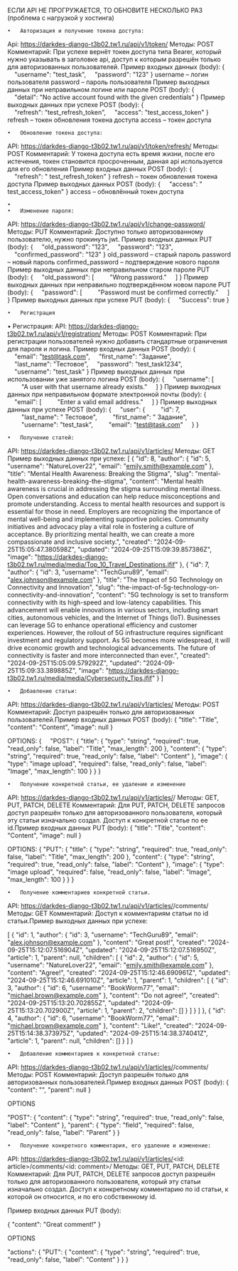 ЕСЛИ API НЕ ПРОГРУЖАЕТСЯ, ТО ОБНОВИТЕ НЕСКОЛЬКО РАЗ (проблема с нагрузкой у хостинга)

    •	Авторизация и получение токена доступа:

Api: https://darkdes-django-t3b02.tw1.ru/api/v1/token/
Методы: POST
Комментарий: При успехе вернёт токен доступа типа Bearer, который нужно указывать в заголовке api, доступ к которым разрешён только для авторизованных пользователей.
Пример входных данных (body):
{
    "username": "test_task",
    "password": "123"
}
username – логин пользователя
password – пароль пользователя
Пример выходных данных при неправильном логине или пароле POST (body):
{
    "detail": "No active account found with the given credentials"
}
Пример выходных данных при успехе POST (body):
{
    "refresh": "test_refresh_token",
    "access": "test_access_token"
}
refresh – токен обновления токена доступа
access – токен доступа

    •	Обновление токена доступа:

API: https://darkdes-django-t3b02.tw1.ru/api/v1/token/refresh/
Методы: POST
Комментарий: У токена доступа есть время жизни, после его истечения, токен становится просроченным, данная api используется для его обновления
Пример входных данных POST (body):
{
    "refresh": " test_refresh_token"
}
refresh – токен обновления токена доступа
Пример выходных данных POST (body):
{
    "access": " test_access_token"
}
access – обновлённый токен доступа

    •	
    •	Изменение пароля:

API: https://darkdes-django-t3b02.tw1.ru/api/v1/change-password/
Методы: PUT
Комментарий: Доступно только авторизованному пользователю, нужно прокинуть jwt.
Пример входных данных PUT (body):
{
    "old_password": "123",
    "password": "123",
    "confirmed_password": "123"
}
old_password – старый пароль
password – новый пароль
confirmed_password – подтверждение нового пароля
Пример выходных данных при неправильном старом пароле PUT (body):
{
    "old_password": [
        "Wrong password."
    ]
}
Пример выходных данных при неправильно подтверждённом новом пароле PUT (body):
{
    "password": [
        "Password must be confirmed correctly."
    ]
}
Пример выходных данных при успехе PUT (body):
{
    "Success": true
}

    •	Регистрация

• Регистрация:
API: https://darkdes-django-t3b02.tw1.ru/api/v1/registration/
Методы: POST
Комментарий: При регистрации пользователей нужно добавить стандартные ограничения для пароля и логина.
Пример входных данных POST (body):
{
    "email": "test@task.com",
    "first_name": "Задание",
    "last_name": "Тестовое",
    "password": "test_task1234",
    "username": "test_task"
}
Пример выходных данных при использовании уже занятого логина POST (body):
{
    "username": [
        "A user with that username already exists."
    ]
}
Пример выходных данных при неправильном формате электронной почты (body):
{
    "email": [
        "Enter a valid email address."
    ]
}
Пример выходных данных при успехе POST (body):
{
    "user": {
        "id": 7,
        "last_name": " Тестовое",
        "first_name": " Задание",
        "username": "test_task",
        "email": "test@task.com"
    }
}

    •	Получение статей:

API: https://darkdes-django-t3b02.tw1.ru/api/v1/articles/
Методы: GET
Пример выходных данных при успехе:
[
{
"id": 8,
"author": {
"id": 5,
"username": "NatureLover22",
"email": "emily.smith@example.com"
},
"title": "Mental Health Awareness: Breaking the Stigma",
"slug": "mental-health-awareness-breaking-the-stigma",
"content": "Mental health awareness is crucial in addressing the stigma surrounding mental illness. Open conversations and education can help reduce misconceptions and promote understanding. Access to mental health resources and support is essential for those in need. Employers are recognizing the importance of mental well-being and implementing supportive policies. Community initiatives and advocacy play a vital role in fostering a culture of acceptance. By prioritizing mental health, we can create a more compassionate and inclusive society.",
"created": "2024-09-25T15:05:47.380598Z",
"updated": "2024-09-25T15:09:39.857386Z",
"image": "https://darkdes-django-t3b02.tw1.ru/media/media/Top_10_Travel_Destinations.jfif"
},
{
"id": 7,
"author": {
"id": 3,
"username": "TechGuru89",
"email": "alex.johnson@example.com"
},
"title": "The Impact of 5G Technology on Connectivity and Innovation",
"slug": "the-impact-of-5g-technology-on-connectivity-and-innovation",
"content": "5G technology is set to transform connectivity with its high-speed and low-latency capabilities. This advancement will enable innovations in various sectors, including smart cities, autonomous vehicles, and the Internet of Things (IoT). Businesses can leverage 5G to enhance operational efficiency and customer experiences. However, the rollout of 5G infrastructure requires significant investment and regulatory support. As 5G becomes more widespread, it will drive economic growth and technological advancements. The future of connectivity is faster and more interconnected than ever.",
"created": "2024-09-25T15:05:09.579292Z",
"updated": "2024-09-25T15:09:33.389885Z",
"image": "https://darkdes-django-t3b02.tw1.ru/media/media/Cybersecurity_Tips.jfif"
}
]

    •	Добавление статьи:

API: https://darkdes-django-t3b02.tw1.ru/api/v1/articles/
Методы: POST
Комментарий: Доступ разрешён только для авторизованных пользователей.Пример входных данных POST (body):
{
"title": "Title",
"content": "Content",
"image": null
}

OPTIONS:
{
    "POST": {
"title": {
"type": "string",
"required": true,
"read_only": false,
"label": "Title",
"max_length": 200
},
"content": {
"type": "string",
"required": true,
"read_only": false,
"label": "Content"
},
"image": {
"type": "image upload",
"required": false,
"read_only": false,
"label": "Image",
"max_length": 100
}
}
}

    •	Получение конкретной статьи, ее удаление и изменение

API: https://darkdes-django-t3b02.tw1.ru/api/v1/articles/<id>/
Методы: GET, PUT, PATCH, DELETE
Комментарий: Для PUT, PATCH, DELETE запросов доступ разрешён только для авторизованного пользователя, который эту статьи изначально создал. Доступ к конкретной статье по ее id.Пример входных данных PUT (body):
{
"title": "Title",
"content": "Content",
"image": null
}

OPTIONS:
{
"PUT": {
"title": {
"type": "string",
"required": true,
"read_only": false,
"label": "Title",
"max_length": 200
},
"content": {
"type": "string",
"required": true,
"read_only": false,
"label": "Content"
},
"image": {
"type": "image upload",
"required": false,
"read_only": false,
"label": "Image",
"max_length": 100
}
}
}

    •	Получение комментариев конкретной статьи.

API: https://darkdes-django-t3b02.tw1.ru/api/v1/articles/<id>/comments/
Методы: GET
Комментарий: Доступ к комментариям статьи по id статьи.Пример выходных данных при успехе:

[
{
"id": 1,
"author": {
"id": 3,
"username": "TechGuru89",
"email": "alex.johnson@example.com"
},
"content": "Great post!",
"created": "2024-09-25T15:12:07.516904Z",
"updated": "2024-09-25T15:12:07.516950Z",
"article": 1,
"parent": null,
"children": [
{
"id": 2,
"author": {
"id": 5,
"username": "NatureLover22",
"email": "emily.smith@example.com"
},
"content": "Agree!",
"created": "2024-09-25T15:12:46.690961Z",
"updated": "2024-09-25T15:12:46.691010Z",
"article": 1,
"parent": 1,
"children": [
{
"id": 3,
"author": {
"id": 6,
"username": "BookWorm77",
"email": "michael.brown@example.com"
},
"content": "Do not agree!",
"created": "2024-09-25T15:13:20.702855Z",
"updated": "2024-09-25T15:13:20.702900Z",
"article": 1,
"parent": 2,
"children": []
}
]
}
]
},
{
"id": 4,
"author": {
"id": 6,
"username": "BookWorm77",
"email": "michael.brown@example.com"
},
"content": "Like!",
"created": "2024-09-25T15:14:38.373975Z",
"updated": "2024-09-25T15:14:38.374041Z",
"article": 1,
"parent": null,
"children": []
}
]
}

    •	Добавление комментариев к конкретной статье:

API: https://darkdes-django-t3b02.tw1.ru/api/v1/articles/<id>/comments/
Методы: POST
Комментарий: Доступ разрешён только для авторизованных пользователей.Пример входных данных POST (body):
{
"content": "",
"parent": null
}

OPTIONS

"POST": {
"content": {
"type": "string",
"required": true,
"read_only": false,
"label": "Content"
},
"parent": {
"type": "field",
"required": false,
"read_only": false,
"label": "Parent"
}
}

    •	Получение конкретного комментария, его удаление и изменение:

API: https://darkdes-django-t3b02.tw1.ru/api/v1/articles/<id: article>/comments/<id: comment>/
Методы: GET, PUT, PATCH, DELETE
Комментарий: Для PUT, PATCH, DELETE запросов доступ разрешён только для авторизованного пользователя, который эту статьи изначально создал. Доступ к конкретному комментарию по id статьи, к которой он относится, и по его собственному id.

Пример входных данных PUT (body):

{
"content": "Great comment!"
}

OPTIONS

"actions": {
"PUT": {
"content": {
"type": "string",
"required": true,
"read_only": false,
"label": "Content"
}
}
}
